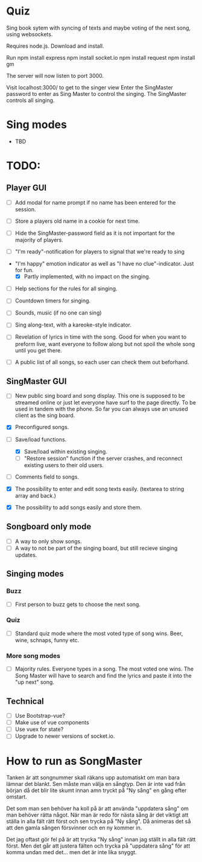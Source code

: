 # Quiz
Sing book sytem with syncing of texts and maybe voting of the next song, using websockets.

Requires node.js. Download and install.

Run
npm install express
npm install socket.io
npm install request
npm install gm

The server will now listen to port 3000.

Visit localhost:3000/ to get to the singer view
Enter the SingMaster password to enter as Sing Master to control the singing.
The SingMaster controls all singing.

# Sing modes
* TBD

# TODO:

## Player GUI
* [ ] Add modal for name prompt if no name has been entered for the session.

* [ ] Store a players old name in a cookie for next time.

* [ ] Hide the SingMaster-password field as it is not important for the majority of players.

* [ ] "I'm ready"-notification for players to signal that we're ready to sing
  
* "I'm happy" emotion indicator as well as "I have no clue"-indicator. Just for fun. 
  - [x] Partly implemented, with no impact on the singing.

* [ ] Help sections for the rules for all singing.

* [ ] Countdown timers for singing.

* [ ] Sounds, music (if no one can sing)

* [ ] Sing along-text, with a kareoke-style indicator.

* [ ] Revelation of lyrics in time with the song. Good for when you want to preform live, want everyone to follow along but not spoil the whole song until you get there.

* [ ] A public list of all songs, so each user can check them out beforhand. 

## SingMaster GUI

* [ ] New public sing board and song display.
  This one is supposed to be streamed online or just let everyone have surf to the page
  directly. To be used in tandem with the phone. So far you can always use an
  unused client as the sing board.

* [x] Preconfigured songs.

* [ ] Save/load functions. 
  - [x] Save/load within existing singing.
  - [ ] "Restore session" function if the server crashes, and reconnect existing users to their old users.

* [ ] Comments field to songs.

* [x] The possibility to enter and edit song texts easily. (textarea to string array and back.)

* [x] The possibility to add songs easily and store them.

## Songboard only mode
* [ ] A way to only show songs.
* [ ] A way to not be part of the singing board, but still recieve singing updates.

## Singing modes
### Buzz
* [ ] First person to buzz gets to choose the next song.

### Quiz
  - [ ] Standard quiz mode where the most voted type of song wins. Beer, wine, schnaps, funny etc.

### More song modes
  - [ ] Majority rules. Everyone types in a song. The most voted one wins. The Song Master will have to search and find the lyrics and paste it into the "up next" song.

## Technical
* [ ] Use Bootstrap-vue?
* [ ] Make use of vue components
* [ ] Use vuex for state?
* [ ] Upgrade to newer versions of socket.io.
  
# How to run as SongMaster
Tanken är att songnummer skall räkans upp automatiskt om man bara lämnar det blankt. Sen måste man välja en sångtyp. Den är inte vad från början då det blir lite skumt innan amn tryckt på "Ny sång" en gång efter omstart.  
 
Det som man sen behöver ha koll på är att använda "uppdatera sång" om man behöver rätta något. När man är redo för nästa sång är det viktigt att ställa in alla fält rätt först och sen trycka på "Ny sång". Då animeras det så att den gamla sången försvinner och en ny kommer in. 

Det jag oftast gör fel på är att trycka "Ny sång" innan jag ställt in alla fält rätt först. Men det går att justera fälten och trycka på "uppdatera sång" för att komma undan med det... men det är inte lika snyggt.

